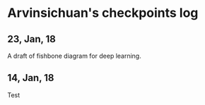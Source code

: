 # Arvinsichuan's checkpoints log  

## 23, Jan, 18
A draft of fishbone diagram for deep learning.

## 14, Jan, 18
Test
